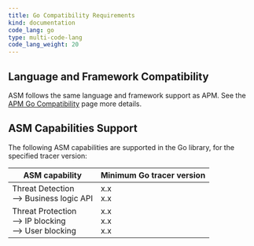 ```yaml
---
title: Go Compatibility Requirements 
kind: documentation
code_lang: go
type: multi-code-lang
code_lang_weight: 20
---
```


## Language and Framework Compatibility

ASM follows the same language and framework support as APM. See the [APM Go Compatibility][1] page more details. 

## ASM Capabilities Support

The following ASM capabilities are supported in the Go library, for the specified tracer version:

| ASM capability                   | Minimum Go tracer version |
| -------------------------------- | ----------------------------|
| Threat Detection <br/> --> Business logic API  | x.x <br/>x.x   |
| Threat Protection <br/> --> IP blocking <br/> --> User blocking   | x.x<br/>x.x<br/>x.x     |

[1]: /tracing/trace_collection/compatibility/go/
